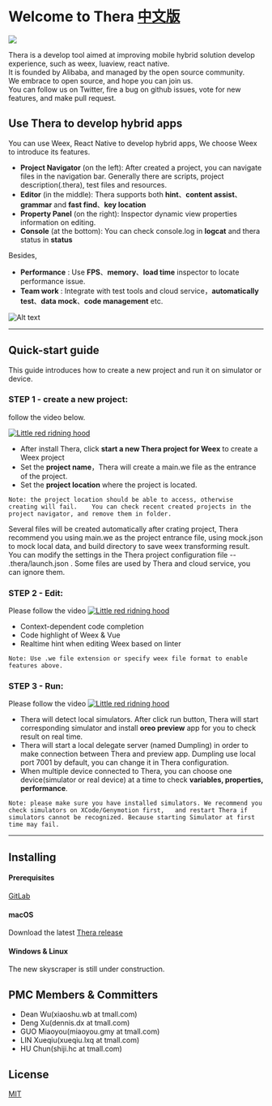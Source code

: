 # Welcome to Thera [中文版](http://gitlab.alibaba-inc.com/project-falcon/Thera/wikis/readme-cn)
![](https://img.alicdn.com/tps/TB1meI7OVXXXXXcXXXXXXXXXXXX-1024-460.png)

Thera is a develop tool aimed at improving mobile hybrid solution develop experience, such as weex, luaview, react native.  
It is founded by Alibaba, and managed by the open source community.  
We embrace to open source, and hope you can join us.  
You can follow us on Twitter, fire a bug on github issues, vote for new features, and make pull request.  

## Use Thera to develop hybrid apps
You can use Weex, React Native to develop hybrid apps, We choose Weex to introduce its features.

* **Project Navigator** (on the left): After created a project, you can navigate files in the navigation bar. Generally there are scripts, project description(.thera), test files and resources.
* **Editor** (in the middle): Thera supports both **hint**、**content assist**、**grammar** and **fast find**、**key location**
* **Property Panel** (on the right): Inspector dynamic view properties information on editing.
* **Console** (at the bottom): You can check console.log in **logcat** and thera status in **status**


Besides,
* **Performance** : Use **FPS**、**memory**、**load time** inspector to locate performance issue.
* **Team work** : Integrate with test tools and cloud service，**automatically test**、**data mock**、**code management** etc.

![Alt text](https://img.alicdn.com/tps/TB1XIklOVXXXXb_apXXXXXXXXXX-1903-1133.png)

----

## Quick-start guide
This guide introduces how to create a new project and run it on simulator or device.

### STEP 1 - create a new project:
follow the video below.

[![Little red ridning hood](https://gw.alicdn.com/tps/TB1PbIiOVXXXXblaFXXXXXXXXXX-1223-674.png)](https://vimeo.com/206175744 "Create a project - Click to Watch!")

* After install Thera, click **start a new Thera project for Weex** to create a Weex project
* Set the **project name**，Thera will create a main.we file as the entrance of the project.
* Set the **project location** where the project is located.

`Note: the project location should be able to access, otherwise creating will fail.   
You can check recent created projects in the project navigator, and remove them in folder.`

Several files will be created automatically after crating project, Thera recommend you using main.we as the project entrance file, using mock.json to mock local data, and build directory to save weex transforming result. You can modify the settings in the Thera project configuration file -- .thera/launch.json . Some files are used by Thera and cloud service, you can ignore them.

### STEP 2 - Edit:
Please follow the video
[![Little red ridning hood](https://img.alicdn.com/tps/TB1gzoyOVXXXXb4XVXXXXXXXXXX-1223-674.png)](https://vimeo.com/206176073 "Edit - Click to Watch!")

* Context-dependent code completion
* Code highlight of Weex & Vue
* Realtime hint when editing Weex based on linter

`Note: Use .we file extension or specify weex file format to enable features above.`

### STEP 3 - Run:
Please follow the video
[![Little red ridning hood](https://img.alicdn.com/tps/TB1qSMFOVXXXXbRXVXXXXXXXXXX-1223-674.jpg)](https://vimeo.com/206177328 "run time - Click to Watch!")

* Thera will detect local simulators. After click run button, Thera will start corresponding simulator and install **oreo preview** app for you to check result on real time.
* Thera will start a local delegate server (named Dumpling) in order to make connection between Thera and preview app. Dumpling use local port 7001 by default, you can change it in Thera configuration.
* When multiple device connected to Thera, you can choose one device(simulator or real device) at a time to check **variables, properties, performance**.

`Note: please make sure you have installed simulators. We recommend you check simulators on XCode/Genymotion first,  
and restart Thera if simulators cannot be recognized. Because starting Simulator at first time may fail.`

----


## Installing
#### Prerequisites
 [GitLab](http://gitlab.alibaba-inc.com/project-falcon/Thera)

#### macOS
Download the latest [Thera release](http://www.google.com/)

#### Windows & Linux
The new skyscraper is still under construction.



## PMC Members & Committers
* Dean Wu(xiaoshu.wb at tmall.com)
* Deng Xu(dennis.dx at tmall.com)
* GUO Miaoyou(miaoyou.gmy at tmall.com)
* LIN Xueqiu(xueqiu.lxq at tmall.com)
* HU Chun(shiji.hc at tmall.com)


## License
[MIT](http://gitlab.alibaba-inc.com/project-falcon/Thera/blob/develop/LICENSE.md)
